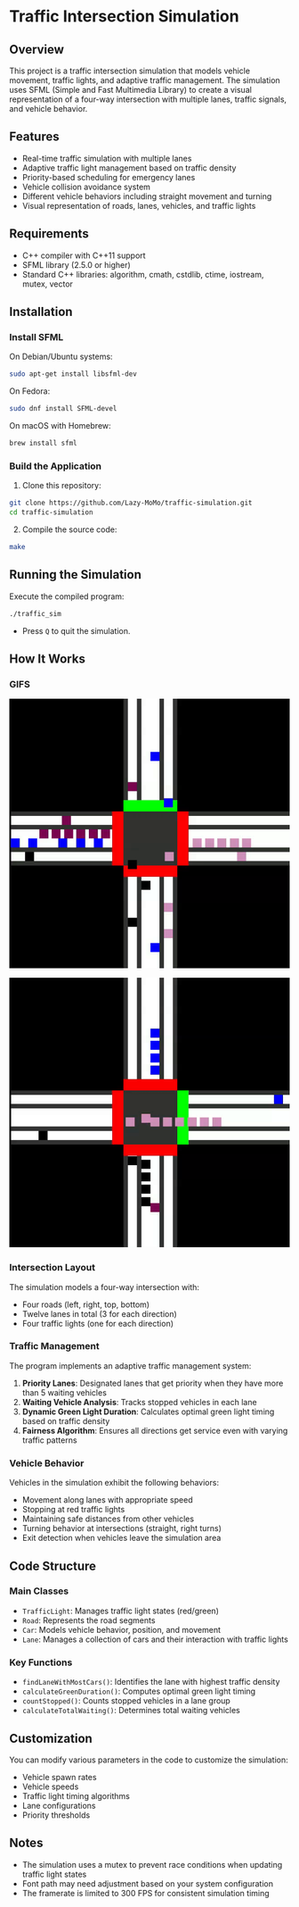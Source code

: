 # Traffic Intersection Simulation

## Overview

This project is a traffic intersection simulation that models vehicle movement, traffic lights, and adaptive traffic management. The simulation uses SFML (Simple and Fast Multimedia Library) to create a visual representation of a four-way intersection with multiple lanes, traffic signals, and vehicle behavior.

## Features

- Real-time traffic simulation with multiple lanes
- Adaptive traffic light management based on traffic density
- Priority-based scheduling for emergency lanes
- Vehicle collision avoidance system
- Different vehicle behaviors including straight movement and turning
- Visual representation of roads, lanes, vehicles, and traffic lights

## Requirements

- C++ compiler with C++11 support
- SFML library (2.5.0 or higher)
- Standard C++ libraries: algorithm, cmath, cstdlib, ctime, iostream, mutex, vector

## Installation

### Install SFML

On Debian/Ubuntu systems:

```bash
sudo apt-get install libsfml-dev
```

On Fedora:

```bash
sudo dnf install SFML-devel
```

On macOS with Homebrew:

```bash
brew install sfml
```

### Build the Application

1. Clone this repository:

```bash
git clone https://github.com/Lazy-MoMo/traffic-simulation.git
cd traffic-simulation
```

2. Compile the source code:

```bash
make
```

## Running the Simulation

Execute the compiled program:

```bash
./traffic_sim
```

- Press `Q` to quit the simulation.

## How It Works

### GIFS

![](gifs/gif1.gif)

![](gifs/gif2.gif)

### Intersection Layout

The simulation models a four-way intersection with:

- Four roads (left, right, top, bottom)
- Twelve lanes in total (3 for each direction)
- Four traffic lights (one for each direction)

### Traffic Management

The program implements an adaptive traffic management system:

1. **Priority Lanes**: Designated lanes that get priority when they have more than 5 waiting vehicles
2. **Waiting Vehicle Analysis**: Tracks stopped vehicles in each lane
3. **Dynamic Green Light Duration**: Calculates optimal green light timing based on traffic density
4. **Fairness Algorithm**: Ensures all directions get service even with varying traffic patterns

### Vehicle Behavior

Vehicles in the simulation exhibit the following behaviors:

- Movement along lanes with appropriate speed
- Stopping at red traffic lights
- Maintaining safe distances from other vehicles
- Turning behavior at intersections (straight, right turns)
- Exit detection when vehicles leave the simulation area

## Code Structure

### Main Classes

- `TrafficLight`: Manages traffic light states (red/green)
- `Road`: Represents the road segments
- `Car`: Models vehicle behavior, position, and movement
- `Lane`: Manages a collection of cars and their interaction with traffic lights

### Key Functions

- `findLaneWithMostCars()`: Identifies the lane with highest traffic density
- `calculateGreenDuration()`: Computes optimal green light timing
- `countStopped()`: Counts stopped vehicles in a lane group
- `calculateTotalWaiting()`: Determines total waiting vehicles

## Customization

You can modify various parameters in the code to customize the simulation:

- Vehicle spawn rates
- Vehicle speeds
- Traffic light timing algorithms
- Lane configurations
- Priority thresholds

## Notes

- The simulation uses a mutex to prevent race conditions when updating traffic light states
- Font path may need adjustment based on your system configuration
- The framerate is limited to 300 FPS for consistent simulation timing
